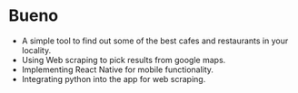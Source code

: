 # Bueno
- A simple tool to find out some of the best cafes and restaurants in your locality. 
- Using Web scraping to pick results from google maps.
- Implementing React Native for mobile functionality.
- Integrating python into the app for web scraping.  
